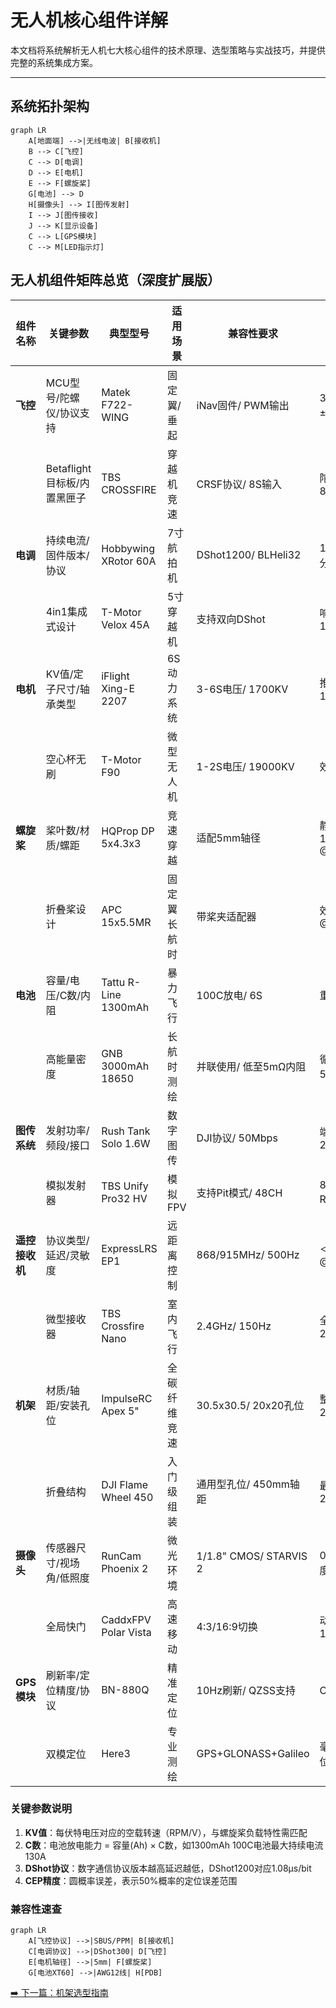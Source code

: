 # 无人机核心组件详解

本文档将系统解析无人机七大核心组件的技术原理、选型策略与实战技巧，并提供完整的系统集成方案。

---

## 系统拓扑架构

```mermaid
graph LR
    A[地面端] -->|无线电波| B[接收机]
    B --> C[飞控]
    C --> D[电调]
    D --> E[电机]
    E --> F[螺旋桨]
    G[电池] --> D
    H[摄像头] --> I[图传发射]
    I --> J[图传接收]
    J --> K[显示设备]
    C --> L[GPS模块]
    C --> M[LED指示灯]
```

## 无人机组件矩阵总览（深度扩展版）

| 组件名称       | 关键参数                                  | 典型型号                | 适用场景       | 兼容性要求                  | 性能指标                      | 安装难度 |
|----------------|------------------------------------------|-------------------------|----------------|---------------------------|-----------------------------|----------|
| ​**飞控**​       | MCU型号/陀螺仪/协议支持                   | Matek F722-WING        | 固定翼/垂起    | iNav固件/ PWM输出         | 32kHz刷新率 ±0.05°精度      | ★★★☆☆    |
|                | Betaflight目标板/内置黑匣子              | TBS CROSSFIRE          | 穿越机竞速     | CRSF协议/ 8S输入          | 陀螺仪采样率8kHz            | ★★☆☆☆    |
| ​**电调**​       | 持续电流/固件版本/协议                    | Hobbywing XRotor 60A   | 7寸航拍机      | DShot1200/ BLHeli32       | 128位PWM分辨率              | ★★★★☆    |
|                | 4in1集成式设计                            | T-Motor Velox 45A      | 5寸穿越机      | 支持双向DShot             | 响应时间＜10μs              | ★★☆☆☆    |
| ​**电机**​       | KV值/定子尺寸/轴承类型                    | iFlight Xing-E 2207    | 6S动力系统     | 3-6S电压/ 1700KV         | 推力＞1500g@25V            | ★★☆☆☆    |
|                | 空心杯无刷                               | T-Motor F90            | 微型无人机     | 1-2S电压/ 19000KV        | 效率＞5g/W                  | ★☆☆☆☆    |
| ​**螺旋桨**​     | 桨叶数/材质/螺距                          | HQProp DP 5x4.3x3      | 竞速穿越       | 适配5mm轴径              | 静推力1350g @15000rpm      | ★☆☆☆☆    |
|                | 折叠桨设计                               | APC 15x5.5MR           | 固定翼长航时   | 带桨夹适配器             | 效率8.2g/W @8000rpm        | ★★★☆☆    |
| ​**电池**​       | 容量/电压/C数/内阻                        | Tattu R-Line 1300mAh   | 暴力飞行       | 100C放电/ 6S             | 重量≈208g                  | ★☆☆☆☆    |
|                | 高能量密度                               | GNB 3000mAh 18650      | 长航时测绘     | 并联使用/ 低至5mΩ内阻    | 循环寿命＞500次             | ★★☆☆☆    |
| ​**图传系统**​   | 发射功率/频段/接口                        | Rush Tank Solo 1.6W    | 数字图传       | DJI协议/ 50Mbps          | 端到端延迟28ms             | ★★★☆☆    |
|                | 模拟发射器                               | TBS Unify Pro32 HV     | 模拟FPV        | 支持Pit模式/ 48CH        | 800mW RMS输出              | ★★☆☆☆    |
| ​**遥控接收机**​ | 协议类型/延迟/灵敏度                      | ExpressLRS EP1          | 远距离控制     | 868/915MHz/ 500Hz        | ＜5ms延迟 @10km            | ★★★☆☆    |
|                | 微型接收器                              | TBS Crossfire Nano      | 室内飞行       | 2.4GHz/ 150Hz           | 全向天线增益2dBi           | ★★☆☆☆    |
| ​**机架**​       | 材质/轴距/安装孔位                        | ImpulseRC Apex 5"      | 全碳纤维竞速   | 30.5x30.5/ 20x20孔位     | 整机刚度＞200N/mm          | ★★★★☆    |
|                | 折叠结构                                | DJI Flame Wheel 450    | 入门级组装     | 通用型孔位/ 450mm轴距    | 最大载荷2.5kg              | ★★☆☆☆    |
| ​**摄像头**​     | 传感器尺寸/视场角/低照度                  | RunCam Phoenix 2       | 微光环境       | 1/1.8" CMOS/ STARVIS 2  | 0.0001lux照度              | ★★☆☆☆    |
|                | 全局快门                               | CaddxFPV Polar Vista   | 高速移动       | 4:3/16:9切换            | 动态范围120dB              | ★★★☆☆    |
| ​**GPS模块**​    | 刷新率/定位精度/协议                      | BN-880Q                | 精准定位       | 10Hz刷新/ QZSS支持       | CEP＜1.5m                 | ★★★☆☆    |
|                | 双模定位                               | Here3                  | 专业测绘       | GPS+GLONASS+Galileo      | 毫米级RTK定位              | ★★★★☆    |

### 关键参数说明
1. ​**KV值**​：每伏特电压对应的空载转速（RPM/V），与螺旋桨负载特性需匹配
2. ​**C数**​：电池放电能力 = 容量(Ah) × C数，如1300mAh 100C电池最大持续电流130A
3. ​**DShot协议**​：数字通信协议版本越高延迟越低，DShot1200对应1.08μs/bit
4. ​**CEP精度**​：圆概率误差，表示50%概率的定位误差范围

### 兼容性速查
```mermaid
graph LR
    A[飞控协议] -->|SBUS/PPM| B[接收机]
    C[电调协议] -->|DShot300| D[飞控]
    E[电机轴径] -->|5mm| F[螺旋桨]
    G[电池XT60] -->|AWG12线| H[PDB]
```

[➡️ 下一篇：机架选型指南](./frame.md)
